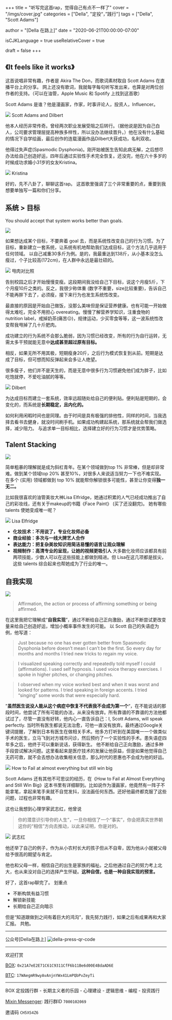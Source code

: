 +++
title = "听写完这首rap，觉得自己有点不一样了"
cover = "/imgs/cover.jpg"
categories = ["Della", "定投“，”践行"]
tags = ["Della", "Scott Adams"]

author = "[Della 在路上]"
date = "2020-06-21T00:00:00-07:00"

isCJKLanguage =  true
useRelativeCover = true

draft = false
+++

## 《It feels like it works》
这首说唱非常有趣，作者是 Akira The Don，而歌词素材取自 Scott Adams 在直播平台上的分享。
网上还没有歌词，我就每字每句听写发出来，也算是对两位创作者的支持。（可以在油管，Apple Music 和 Spotify 上找到这首歌）

Scott Adams 是谁？他是漫画家，作家，时事评论人，投资人，Influencer。

![](imgs/544e27e6-5c40-4fb5-af45-d8db799c4849.jpeg)
Scott Adams and Dilbert

他本人经历非常传奇。曾经两次职业发展受阻之后转行。（据他说是因为自己白人，公司要求管理层提高种族多样性，所以没办法继续晋升。）他在没有什么基础的情况下自学绘画，最后创作的连载漫画作品Dilbert大获成功，名利双收。

他得过失声症(Spasmodic Dysphonia)。刚开始被医生告知此病无解，之后想尽办法给自己创造好运，四年后通过实验性手术完全恢复。还没完，他在六十多岁的时候成功求婚小31岁的女友Kristina。

![](imgs/0b28ebb7-7bbb-46ba-af16-29eeea25d728.jpg)
Kristina

好的，先不八卦了，聊聊这首rap。
这首歌里强调了三个非常重要的点，重要到我想要单独写一篇和你们分享。

## 系统 > 目标
You should accept that system works better than goals.

![](imgs/2f4eb218-125d-46e0-8ef2-8991690d2f9e.png)

如果想达成某个目标，不要奔着 goal 去，而是系统性改变自己的行为习惯。为了目标，重新建立一套系统，让系统有机地帮助我们达成目标，这个方法几乎适用于任何领域。
以自己减重30多斤为例。是的，我最重达到138斤，从小基本没怎么瘦过，个子比较高(172cm)，在人群中永远是最壮硕的。

![](imgs/0696f4de-462a-4383-bd00-9a53cebdaaeb.jpg)
甩肉对比照

告别校园之后才开始慢慢变瘦。这段期间我没给自己下目标，说这个月瘦5斤，下个月瘦10斤之类的。反之，我很少称体重 (数字不重要，size比较重要)，告诉自己不能再胖下去了，必须瘦，接下来行为也发生系统性改变。

最直接的原因是开始自己做饭，没那么美味但是保证营养健康。也有可能一开始做得太难吃，完全不用担心 overeating。慢慢了解营养学知识，注重食物的nutrition label，戒掉奶茶(痛苦😖)，规律运动，少买零食等等，这一波系统性改变帮我甩掉了几十斤肥肉。

成功建立的行为系统不会那么脆弱，因为习惯已经改变，所有的行为自行运转，无需太多干预就能无意中**达成甚至超过原有目标。**

相反，如果无所不用其极，短期瘦身20斤，之后行为模式恢复到从前。短期是达成了目标，但可想而知反弹起来会多让人绝望。

很多瘦子，他们并不是天生的，而是无意中很多行为习惯避免他们成为胖子，比如吃饱就停，不爱吃油腻的等等。

![](imgs/479d3ce4-5925-4714-864a-70d4c92266d2.jpeg)
Dilbert

为达成目标而建立一套系统，效率远超随处给自己的便利贴。便利贴是短期的，会变化的，而系统是**长期稳定，且内化的。**

如何利用闲暇时间也是同理。由于时间是具有极强的排他性，同样的时间，当我选择去看书去健身，就没时间刷手机。如果成功构建起系统，那系统就会帮我们做选择，减少阻力。
与追求单一目标相比，选择建立好的行为习惯才是优势策略。

## Talent Stacking
![](imgs/f55b7c7a-38c7-4305-929d-f52891b125cd.png)

简单粗暴的理解就是成为斜杠青年。在某个领域做到top 1% 非常棒，但是却非常难。做到某个领域top 20% 甚至10%，对很多人来说适当努力一下也不难实现。在多个 (实用) 领域都做到 top 10% 就能帮你解锁很多可能性，甚至让你变得**独一无二。**

比如我很喜欢的油管美妆大神Lisa Elfridge，她通过积累的人气已经成功推出了自己的彩妆线，还有关于makeup的书籍《Face Paint》 (买了还没翻完)。
她有哪些 talents 使她变成唯一呢？

![](imgs/7979545b-e195-4926-b8e9-266a5c13a859.jpg)
Lisa Elfridge

* **化妆技术：不用说了，专业化妆师必备**
* **商业经验：多次与一线大牌艺人合作**
* **表达能力：把复杂美妆知识用简洁易懂的语言让观众理解**
* **视频制作：高清专业的呈现，让她的视频更吸引人**
大多数化妆师应该都具有前两项技能，少数人可以在这些技能上都做到精进。但 Lisa在这几项都是拔尖，这些 talents 综合起来也帮她成为了行业的唯一。

## 自我实现
![](imgs/96b1ed6b-4e7e-4910-b84d-d8f88c67421b.png)

>Affirmation, the action or process of affirming something or being affirmed.

在这里我把它理解成“**自我实现**”，通过不断给自己正向激励，通过不断尝试更改变量来给自己创造好运，增加小概率事件发生的可能。
以 Scott 自己的失语症为例，他写道：

>Just because no one has ever gotten better from Spasmodic Dysphonia before doesn’t mean I can’t be the first. So every day for months and months I tried new tricks to regain my voice.

>I visualized speaking correctly and repeatedly told myself I could (affirmations). I used self hypnosis. I used voice therapy exercises. I spoke in higher pitches, or changing pitches.

>I observed when my voice worked best and when it was worst and looked for patterns. I tried speaking in foreign accents. I tried “singing” some words that were especially hard.

”**虽然医生说没人能从这个病症中恢复不代表我不会成为第一个**“，在不能说话的那段时间，他尝试了所有可能的办法，从来没有放弃。所有靠谱的不靠谱的方法他都试过了，尽管一直没有好转，他内心一直告诉自己：I, Scott Adams, will speak perfectly.
当时所有医生都说无法治愈，可他一直没有放弃。最终通过Google关键词提醒，了解到日本有医生在做相关手术。他多方打听到在美国唯一一个做类似手术的医生，立马飞到对方城市问诊，然后预约了一个实验性的手术。患失语症四年多之后，他终于可以重新说话，获得新生。
他不断给自己正向激励，通过多种手段尝试解决问题。这里看起来是医疗技术的发展让他获益，但是如果他觉得自己无药可救，就不会去想办法收集相关信息，那么时代的恩惠也不会成为他的好运。

![](imgs/57dba8c2-e0b5-4f60-94d3-3e943b1ced7b.jpg)
How to Fail at almost everything but still win big

Scott Adams 还有其他不可思议的经历，在《How to Fail at Almost Everything and Still Win Big》这本书里有详细聊到。比如说作为漫画家，他竟然有一阵子不能拿笔，拿起来笔手来就不自觉发抖，没法画任何东西。还好他最终都克服了这些问题，过程也非常有趣。

这也让我想到心理学家武志红，他曾说

>你的潜意识引导你的人生”，一旦你相信了一个“事实”，你会把真实世界朝这你的“相信”方向去推动，以此来证明，你是对的。

![](imgs/dab67cba-9e10-469d-885b-c1d472781655.jpg)
武志红

他还举了自己的例子，作为从小农村长大的孩子但从不自卑，因为他从小就被父母给予很高的期望与肯定。

他也和父母一样，相信自己的出生是家族的福祉。之后他通过自己的努力考上北大，也从来没对自己的选择产生怀疑。**这种自信，也是一种自我实现的预言。**

好了，这首rap聊完了。
划重点

- 不断构筑有益习惯
- 解锁新技能
- 长期给自己正向暗示

但是“知道跟做到之间有着巨大的鸿沟”，我先努力践行，如果之后有成果再和大家汇报。
共勉。

---
公众号[Della在路上]
![della-press-qr-code](/imgs/della-press-qr-code-140x140.jpg)

---
欢迎打赏

[BOX](https://b.watch/): `0x21A7eE2E71C61C9311CfF6b11Be6d00E4BdaAD6E`

[BTC](https://bitcoin.org/): `17WAegmR9wyAvAnjnYWx41LmPQbPvZeyTi`

---
BOX 定投践行群 - 长期主义者的乐园 - 心理建设 - 逻辑思维 - 编程 - 投资践行

[Mixin Messenger](https://apps.apple.com/us/app/mixin-messenger/id1322324266): 践行群ID `7000102069`

邀请码 `CH5XS4Z6`